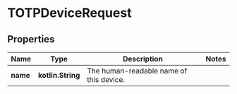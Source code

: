 
# TOTPDeviceRequest

## Properties
Name | Type | Description | Notes
------------ | ------------- | ------------- | -------------
**name** | **kotlin.String** | The human-readable name of this device. | 



